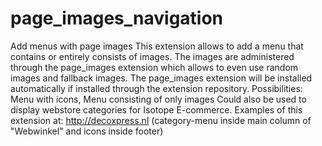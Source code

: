 page_images_navigation
======================

Add menus with page images  This extension allows to add a menu that contains or entirely consists of images. The images are administered through the page_images extension which allows to even use random images and fallback images. The page_images extension will be installed automatically if installed through the extension repository.  Possibilities:  Menu with icons, Menu consisting of only images Could also be used to display webstore categories for Isotope E-commerce. Examples of this extension at: http://decoxpress.nl (category-menu inside main column of "Webwinkel" and icons inside footer)
